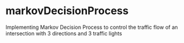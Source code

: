 # markovDecisionProcess
Implementing Markov Decision Process to control the traffic flow of an intersection with 3 directions and 3 traffic lights
